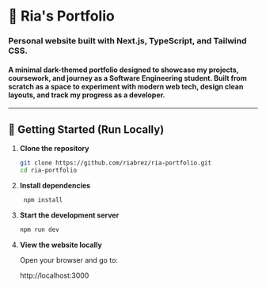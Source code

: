 # 🖤 Ria's Portfolio 

### Personal website built with Next.js, TypeScript, and Tailwind CSS. 

#### A minimal dark-themed portfolio designed to showcase my projects, coursework, and journey as a Software Engineering student.  Built from scratch as a space to experiment with modern web tech, design clean layouts, and track my progress as a developer.
---

## 🚀 Getting Started (Run Locally)

1. **Clone the repository**
   ```bash
   git clone https://github.com/riabrez/ria-portfolio.git
   cd ria-portfolio
2. **Install dependencies**
   ```bash
    npm install
3. **Start the development server**
   ```bash
   npm run dev
4. **View the website locally**

   Open your browser and go to:

   http://localhost:3000
   
